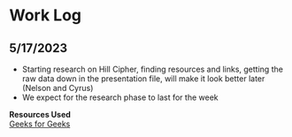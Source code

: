 # Work Log

## 5/17/2023
 - Starting research on Hill Cipher, finding resources and links, getting the raw data down in the presentation file, will make it look better later (Nelson and Cyrus)
 - We expect for the research phase to last for the week
















**Resources Used**  
[Geeks for Geeks](https://www.geeksforgeeks.org/hill-cipher/)



